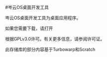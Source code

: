 #岑云OS桌面开发工具

岑云OS桌面开发工具为桌面应用程序。

如果您需要下载，请打开

根据GPLv3.0许可。有关更多信息，请参阅许可证。

此存储库的部分内容基于Turbowarp和Scratch
